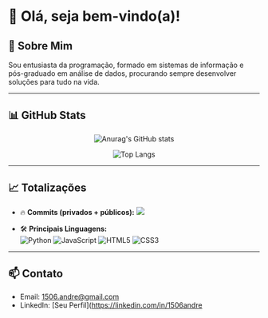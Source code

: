 # 👋 Olá, seja bem-vindo(a)!

## 🚀 Sobre Mim
Sou entusiasta da programação, formado em sistemas de informação e pós-graduado em análise de dados, procurando sempre desenvolver soluções para tudo na vida.

---

## 📊 GitHub Stats

<div align="center">
  
  ![Anurag's GitHub stats](https://github-readme-stats.vercel.app/api?username=deeneves&show_icons=true&theme=default&count_private=true&hide=issues&custom_title=Estatísticas%20do%20GitHub)

  ![Top Langs](https://github-readme-stats.vercel.app/api/top-langs/?username=deeneves&layout=compact&theme=default&langs_count=6&card_width=320)

</div>

---

## 📈 Totalizações

- 🔥 **Commits (privados + públicos):** [![](https://img.shields.io/badge/dynamic/json?color=blue&label=Commits&query=%24.totalCommits&url=https%3A%2F%2Fgithub-readme-stats.vercel.app%2Fapi%2Fusers%2Fdeeneves)](https://github.com/**SEU_USUARIO_GITHUB**)

- 🛠️ **Principais Linguagens:**  
  ![Python](https://img.shields.io/badge/-Python-3776AB?style=flat-square&logo=python&logoColor=white)
  ![JavaScript](https://img.shields.io/badge/-JavaScript-F7DF1E?style=flat-square&logo=javascript&logoColor=black)
  ![HTML5](https://img.shields.io/badge/-HTML5-E34F26?style=flat-square&logo=html5&logoColor=white)
  ![CSS3](https://img.shields.io/badge/-CSS3-1572B6?style=flat-square&logo=css3)

---

## 📫 Contato
- Email: 1506.andre@gmail.com
- LinkedIn: [Seu Perfil](https://linkedin.com/in/1506andre
